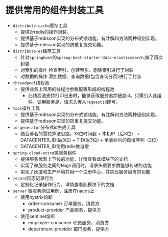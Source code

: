 # 提供常用的组件封装工具
- `distribute-cache`缓存工具
  - 提供对redis的操作封装。
  - 提供基于redisson实现的分布式锁功能，有注解和方法两种级别实现。
  - 提供基于redisson实现的防重复提交功能。
- `distribute-es`缓存工具
  - 针对`springboot`的`spring-boot-starter-data-elasticsearch`,做了再次封装
  - 对索引的操作 检查索引、创建索引、删除索引进行了封装
  - 对数据的操作 添加数据、查询数据(包含查询分页)进行了封装
- `threadpool`线程池
  - 提供业务上常用的线程池参数配置形成的线程池
    - 此线程池支持打印日志时，能够获取服务追踪链路id。只需引入此组件，调用服务是，请求头传入`requestId`即可。
- `tool`操作工具
  - 提供基于redisson实现的分布式锁功能，有注解和方法两种级别实现。
  - 提供基于redisson实现的防重复提交功能。
- `id-generator`分布式id生成工具
  - 结合著名的雪花算法思路，13位时间戳 + 本机IP（后3位） + DATACENTER_ID(后3位) + TID(后3位) + 单毫秒内的自增序列（2位）
  - DATACENTER_ID使用redis做自增
- `spring-cloud-extra`微服务组件
  - 提供服务优雅上下线的功能，详情查看此模块下的文档
  - 实现了微服务之间的feign调用时，请求头重要参数能够传递的功能
  - 实现了灰度和生产环境共用一个注册中心，并实现服务隔离的功能
- `record`日志记录行为
  - 定制化记录操作行为，详情查看此模块下的文档
- `server` 微服务测试用例，注册在nacos上
  - 使用hystrix熔断
    - order-consumer 订单服务，消费方
    - product-provider 产品服务，提供方
  - 使用sentinel熔断
    - employee-consumer 职员服务，消费方
    - department-provider 部门服务，提供方